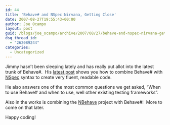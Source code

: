 ```yaml
---
id: 44
title: 'Behave# and NSpec Nirvana, Getting Close'
date: 2007-08-27T19:55:43+00:00
author: Joe Ocampo
layout: post
guid: /blogs/joe_ocampo/archive/2007/08/27/behave-and-nspec-nirvana-getting-close.aspx
dsq_thread_id:
  - "262089244"
categories:
  - Uncategorized
---
```

Jimmy hasn&#8217;t been sleeping lately and has really put allot into the latest trunk of Behave#.&nbsp; His <a href="http://grabbagoft.blogspot.com/2007/08/authoring-stories-with-bdd-using-behave.html" target="_blank">latest post</a> shows you how to combine Behave# with <a href="http://nspec.tigris.org/" target="_blank">NSpec</a> syntax to create very fluent, readable code.

He also answers one of the most common questions we get asked, &#8220;When to use Behave# and when to use, well other existing testing frameworks&#8221;.

Also in the works is combining the <a href="http://nbehave.org/" target="_blank">NBehave</a> project&nbsp;with Behave#!&nbsp; More to come on that later.

Happy coding!